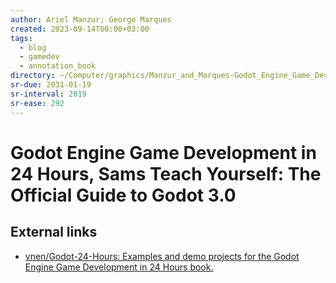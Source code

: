```yaml
---
author: Ariel Manzur; George Marques
created: 2023-09-14T00:00+03:00
tags:
  - blog
  - gamedev
  - annotation_book
directory: ~/Computer/graphics/Manzur_and_Marques-Godot_Engine_Game_Development/
sr-due: 2031-01-19
sr-interval: 2019
sr-ease: 292
---
```


# Godot Engine Game Development in 24 Hours, Sams Teach Yourself: The Official Guide to Godot 3.0

## External links

- [vnen/Godot-24-Hours: Examples and demo projects for the Godot Engine
  Game Development in 24 Hours book.](https://github.com/vnen/Godot-24-Hours)
